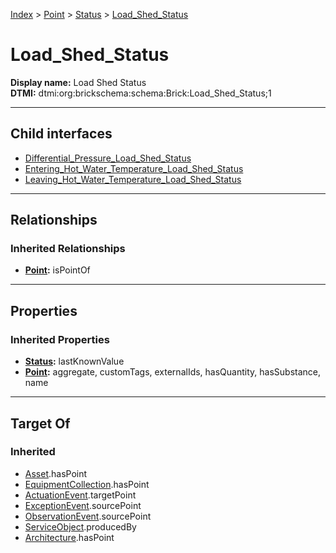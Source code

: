 [Index](../../../index.md) > [Point](../../Point.md) > [Status](../Status.md) > [Load_Shed_Status](#)
# Load_Shed_Status

**Display name:** Load Shed Status<br />
**DTMI:** dtmi:org:brickschema:schema:Brick:Load_Shed_Status;1

---

## Child interfaces
* [Differential_Pressure_Load_Shed_Status](../Pressure_Status/Differential_Pressure_Load_Shed_Status/Differential_Pressure_Load_Shed_Status.md)
* [Entering_Hot_Water_Temperature_Load_Shed_Status](Entering_Hot_Water_Temperature_Load_Shed_Status/Entering_Hot_Water_Temperature_Load_Shed_Status.md)
* [Leaving_Hot_Water_Temperature_Load_Shed_Status](Leaving_Hot_Water_Temperature_Load_Shed_Status/Leaving_Hot_Water_Temperature_Load_Shed_Status.md)

---

## Relationships

### Inherited Relationships
* **[Point](../../Point.md):** isPointOf

---

## Properties

### Inherited Properties
* **[Status](../Status.md):** lastKnownValue
* **[Point](../../Point.md):** aggregate, customTags, externalIds, hasQuantity, hasSubstance, name

---

## Target Of
### Inherited
* [Asset](../../../Asset/Asset.md).hasPoint
* [EquipmentCollection](../../../Collection/EquipmentCollection.md).hasPoint
* [ActuationEvent](../../../Event/PointEvent/ActuationEvent.md).targetPoint
* [ExceptionEvent](../../../Event/PointEvent/ExceptionEvent.md).sourcePoint
* [ObservationEvent](../../../Event/PointEvent/ObservationEvent.md).sourcePoint
* [ServiceObject](../../../Information/ServiceObject/ServiceObject.md).producedBy
* [Architecture](../../../Space/Architecture/Architecture.md).hasPoint

